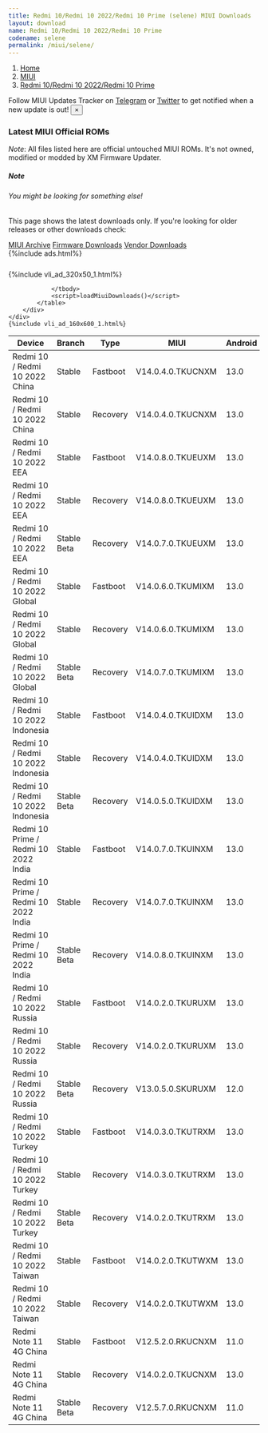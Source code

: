 ```yaml
---
title: Redmi 10/Redmi 10 2022/Redmi 10 Prime (selene) MIUI Downloads
layout: download
name: Redmi 10/Redmi 10 2022/Redmi 10 Prime
codename: selene
permalink: /miui/selene/
---
```

<nav aria-label="breadcrumb">
    <ol class="breadcrumb">
        <li class="breadcrumb-item"><a href="/">Home</a></li>
        <li class="breadcrumb-item"><a href="/miui/">MIUI</a></li>
        <li class="breadcrumb-item active" aria-current="page"><a href="/miui/selene/">Redmi 10/Redmi 10 2022/Redmi 10 Prime</a></li>
    </ol>
</nav>
<div class="alert alert-primary alert-dismissible fade show" role="alert">
    Follow MIUI Updates Tracker on <a href="https://t.me/MIUIUpdatesTracker" class="alert-link">Telegram</a>
     or <a href="https://twitter.com/MiFwUpdater" class="alert-link">Twitter</a> to get notified when a new update is out!
    <button type="button" class="close" data-dismiss="alert" aria-label="Close">
        <span aria-hidden="true">&times;</span>
    </button>
</div>

### Latest MIUI Official ROMs
*Note*: All files listed here are official untouched MIUI ROMs. It's not owned, modified or modded by XM Firmware Updater.
<div class="card">
  <div class="card-body">
    <h5 class="card-title">Note</h5>
    <h6 class="card-subtitle mb-2 text-muted">You might be looking for something else!</h6>
    <p class="card-text">This page shows the latest downloads only.
     If you're looking for older releases or other downloads check:</p>
    <a href="/archive/miui/selene/" class="card-link">MIUI Archive</a>
    <a href="/firmware/selene/" class="card-link">Firmware Downloads</a>
    <a href="/vendor/selene/" class="card-link">Vendor Downloads</a>
  </div>
</div>
{%include ads.html%}
<div class="row justify-content-center">
    <div class="col-10">
        <div class="table-responsive-md" style="margin-top: 25px;">
            {%include vli_ad_320x50_1.html%}
            <table id="miui" class="display dt-responsive nowrap compact table table-striped table-hover table-sm">
                <thead class="thead-dark">
                    <tr>
                        <th data-ref="device">Device</th>
                        <th data-ref="branch">Branch</th>
                        <th data-ref="type">Type</th>
                        <th data-ref="miui">MIUI</th>
                        <th data-ref="android">Android</th>
                        <th data-ref="size">Size</th>
                        <th data-ref="size">Date</th>
                        <th data-ref="link">Link</th>
                    </tr>
                </thead>
                <tbody>
                <tr><td>Redmi 10 / Redmi 10 2022 China</td><td>Stable</td><td>Fastboot</td><td>V14.0.4.0.TKUCNXM</td><td>13.0</td><td>5.4 GB</td><td>2023-12-28</td><td><a href="/miui/selene/stable/V14.0.4.0.TKUCNXM/">Download</a></td></tr>
<tr><td>Redmi 10 / Redmi 10 2022 China</td><td>Stable</td><td>Recovery</td><td>V14.0.4.0.TKUCNXM</td><td>13.0</td><td>4.1 GB</td><td>2024-01-05</td><td><a href="/miui/selene/stable/V14.0.4.0.TKUCNXM/">Download</a></td></tr>
<tr><td>Redmi 10 / Redmi 10 2022 EEA</td><td>Stable</td><td>Fastboot</td><td>V14.0.8.0.TKUEUXM</td><td>13.0</td><td>5.9 GB</td><td>2023-12-01</td><td><a href="/miui/selene/stable/V14.0.8.0.TKUEUXM/">Download</a></td></tr>
<tr><td>Redmi 10 / Redmi 10 2022 EEA</td><td>Stable</td><td>Recovery</td><td>V14.0.8.0.TKUEUXM</td><td>13.0</td><td>3.4 GB</td><td>2023-12-08</td><td><a href="/miui/selene/stable/V14.0.8.0.TKUEUXM/">Download</a></td></tr>
<tr><td>Redmi 10 / Redmi 10 2022 EEA</td><td>Stable Beta</td><td>Recovery</td><td>V14.0.7.0.TKUEUXM</td><td>13.0</td><td>3.4 GB</td><td>2023-10-12</td><td><a href="/miui/selene/stable beta/V14.0.7.0.TKUEUXM/">Download</a></td></tr>
<tr><td>Redmi 10 / Redmi 10 2022 Global</td><td>Stable</td><td>Fastboot</td><td>V14.0.6.0.TKUMIXM</td><td>13.0</td><td>6.3 GB</td><td>2023-12-02</td><td><a href="/miui/selene/stable/V14.0.6.0.TKUMIXM/">Download</a></td></tr>
<tr><td>Redmi 10 / Redmi 10 2022 Global</td><td>Stable</td><td>Recovery</td><td>V14.0.6.0.TKUMIXM</td><td>13.0</td><td>3.5 GB</td><td>2023-12-08</td><td><a href="/miui/selene/stable/V14.0.6.0.TKUMIXM/">Download</a></td></tr>
<tr><td>Redmi 10 / Redmi 10 2022 Global</td><td>Stable Beta</td><td>Recovery</td><td>V14.0.7.0.TKUMIXM</td><td>13.0</td><td>3.7 GB</td><td>2024-05-09</td><td><a href="/miui/selene/stable beta/V14.0.7.0.TKUMIXM/">Download</a></td></tr>
<tr><td>Redmi 10 / Redmi 10 2022 Indonesia</td><td>Stable</td><td>Fastboot</td><td>V14.0.4.0.TKUIDXM</td><td>13.0</td><td>5.5 GB</td><td>2023-10-12</td><td><a href="/miui/selene/stable/V14.0.4.0.TKUIDXM/">Download</a></td></tr>
<tr><td>Redmi 10 / Redmi 10 2022 Indonesia</td><td>Stable</td><td>Recovery</td><td>V14.0.4.0.TKUIDXM</td><td>13.0</td><td>3.4 GB</td><td>2023-10-19</td><td><a href="/miui/selene/stable/V14.0.4.0.TKUIDXM/">Download</a></td></tr>
<tr><td>Redmi 10 / Redmi 10 2022 Indonesia</td><td>Stable Beta</td><td>Recovery</td><td>V14.0.5.0.TKUIDXM</td><td>13.0</td><td>3.5 GB</td><td>2024-05-09</td><td><a href="/miui/selene/stable beta/V14.0.5.0.TKUIDXM/">Download</a></td></tr>
<tr><td>Redmi 10 Prime / Redmi 10 2022 India</td><td>Stable</td><td>Fastboot</td><td>V14.0.7.0.TKUINXM</td><td>13.0</td><td>4.8 GB</td><td>2023-10-12</td><td><a href="/miui/selene/stable/V14.0.7.0.TKUINXM/">Download</a></td></tr>
<tr><td>Redmi 10 Prime / Redmi 10 2022 India</td><td>Stable</td><td>Recovery</td><td>V14.0.7.0.TKUINXM</td><td>13.0</td><td>3.4 GB</td><td>2023-10-19</td><td><a href="/miui/selene/stable/V14.0.7.0.TKUINXM/">Download</a></td></tr>
<tr><td>Redmi 10 Prime / Redmi 10 2022 India</td><td>Stable Beta</td><td>Recovery</td><td>V14.0.8.0.TKUINXM</td><td>13.0</td><td>3.5 GB</td><td>2024-05-09</td><td><a href="/miui/selene/stable beta/V14.0.8.0.TKUINXM/">Download</a></td></tr>
<tr><td>Redmi 10 / Redmi 10 2022 Russia</td><td>Stable</td><td>Fastboot</td><td>V14.0.2.0.TKURUXM</td><td>13.0</td><td>5.6 GB</td><td>2023-09-26</td><td><a href="/miui/selene/stable/V14.0.2.0.TKURUXM/">Download</a></td></tr>
<tr><td>Redmi 10 / Redmi 10 2022 Russia</td><td>Stable</td><td>Recovery</td><td>V14.0.2.0.TKURUXM</td><td>13.0</td><td>3.4 GB</td><td>2023-10-13</td><td><a href="/miui/selene/stable/V14.0.2.0.TKURUXM/">Download</a></td></tr>
<tr><td>Redmi 10 / Redmi 10 2022 Russia</td><td>Stable Beta</td><td>Recovery</td><td>V13.0.5.0.SKURUXM</td><td>12.0</td><td>3.0 GB</td><td>2023-03-09</td><td><a href="/miui/selene/stable beta/V13.0.5.0.SKURUXM/">Download</a></td></tr>
<tr><td>Redmi 10 / Redmi 10 2022 Turkey</td><td>Stable</td><td>Fastboot</td><td>V14.0.3.0.TKUTRXM</td><td>13.0</td><td>5.5 GB</td><td>2023-12-01</td><td><a href="/miui/selene/stable/V14.0.3.0.TKUTRXM/">Download</a></td></tr>
<tr><td>Redmi 10 / Redmi 10 2022 Turkey</td><td>Stable</td><td>Recovery</td><td>V14.0.3.0.TKUTRXM</td><td>13.0</td><td>3.4 GB</td><td>2023-12-18</td><td><a href="/miui/selene/stable/V14.0.3.0.TKUTRXM/">Download</a></td></tr>
<tr><td>Redmi 10 / Redmi 10 2022 Turkey</td><td>Stable Beta</td><td>Recovery</td><td>V14.0.2.0.TKUTRXM</td><td>13.0</td><td>3.4 GB</td><td>2023-10-18</td><td><a href="/miui/selene/stable beta/V14.0.2.0.TKUTRXM/">Download</a></td></tr>
<tr><td>Redmi 10 / Redmi 10 2022 Taiwan</td><td>Stable</td><td>Fastboot</td><td>V14.0.2.0.TKUTWXM</td><td>13.0</td><td>5.0 GB</td><td>2023-12-13</td><td><a href="/miui/selene/stable/V14.0.2.0.TKUTWXM/">Download</a></td></tr>
<tr><td>Redmi 10 / Redmi 10 2022 Taiwan</td><td>Stable</td><td>Recovery</td><td>V14.0.2.0.TKUTWXM</td><td>13.0</td><td>3.3 GB</td><td>2023-12-25</td><td><a href="/miui/selene/stable/V14.0.2.0.TKUTWXM/">Download</a></td></tr>
<tr><td>Redmi Note 11 4G China</td><td>Stable</td><td>Fastboot</td><td>V12.5.2.0.RKUCNXM</td><td>11.0</td><td>4.6 GB</td><td>2021-11-26</td><td><a href="/miui/selenes/stable/V12.5.2.0.RKUCNXM/">Download</a></td></tr>
<tr><td>Redmi Note 11 4G China</td><td>Stable</td><td>Recovery</td><td>V14.0.2.0.TKUCNXM</td><td>13.0</td><td>4.2 GB</td><td>2023-05-16</td><td><a href="/miui/selenes/stable/V14.0.2.0.TKUCNXM/">Download</a></td></tr>
<tr><td>Redmi Note 11 4G China</td><td>Stable Beta</td><td>Recovery</td><td>V12.5.7.0.RKUCNXM</td><td>11.0</td><td>3.2 GB</td><td>2022-01-22</td><td><a href="/miui/selenes/stable beta/V12.5.7.0.RKUCNXM/">Download</a></td></tr>

                </tbody>
                <script>loadMiuiDownloads()</script>
            </table>
        </div>
    </div>
    {%include vli_ad_160x600_1.html%}
</div>
